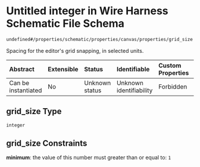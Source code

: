 # Untitled integer in Wire Harness Schematic File Schema

```txt
undefined#/properties/schematic/properties/canvas/properties/grid_size
```

Spacing for the editor's grid snapping, in selected units.

| Abstract            | Extensible | Status         | Identifiable            | Custom Properties | Additional Properties | Access Restrictions | Defined In                                                              |
| :------------------ | :--------- | :------------- | :---------------------- | :---------------- | :-------------------- | :------------------ | :---------------------------------------------------------------------- |
| Can be instantiated | No         | Unknown status | Unknown identifiability | Forbidden         | Allowed               | none                | [schematic.schema.json\*](schematic.schema.json "open original schema") |

## grid\_size Type

`integer`

## grid\_size Constraints

**minimum**: the value of this number must greater than or equal to: `1`
